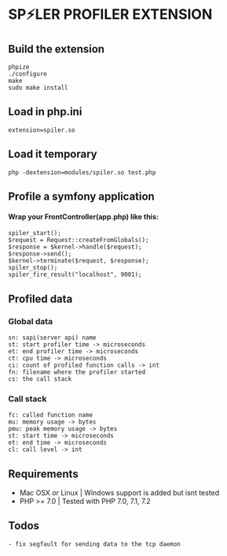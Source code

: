 # SP⚡LER PROFILER EXTENSION

## Build the extension
    phpize
    ./configure
    make
    sudo make install

## Load in php.ini
    extension=spiler.so

## Load it temporary
    php -dextension=modules/spiler.so test.php

## Profile a symfony application
#### Wrap your FrontController(app.php) like this:
    spiler_start();
    $request = Request::createFromGlobals();
    $response = $kernel->handle($request);
    $response->send();
    $kernel->terminate($request, $response);
    spiler_stop();
    spiler_fire_result("localhost", 9001);

## Profiled data
### Global data
    sn: sapi(server api) name
    st: start profiler time -> microseconds
    et: end profiler time -> microseconds
    ct: cpu time -> microseconds
    ci: count of profiled function calls -> int
    fn: filename where the profiler started
    cs: the call stack
### Call stack
    fc: called function name
    mu: memory usage -> bytes
    pmu: peak memory usage -> bytes
    st: start time -> microseconds
    et: end time -> microseconds
    cl: call level -> int
## Requirements
- Mac OSX or Linux | Windows support is added but isnt tested
- PHP >= 7.0 | Tested with PHP 7.0, 7.1, 7.2

## Todos
    - fix segfault for sending data to the tcp daemon
